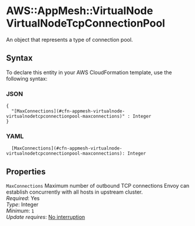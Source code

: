 # AWS::AppMesh::VirtualNode VirtualNodeTcpConnectionPool<a name="aws-properties-appmesh-virtualnode-virtualnodetcpconnectionpool"></a>

An object that represents a type of connection pool\.

## Syntax<a name="aws-properties-appmesh-virtualnode-virtualnodetcpconnectionpool-syntax"></a>

To declare this entity in your AWS CloudFormation template, use the following syntax:

### JSON<a name="aws-properties-appmesh-virtualnode-virtualnodetcpconnectionpool-syntax.json"></a>

```
{
  "[MaxConnections](#cfn-appmesh-virtualnode-virtualnodetcpconnectionpool-maxconnections)" : Integer
}
```

### YAML<a name="aws-properties-appmesh-virtualnode-virtualnodetcpconnectionpool-syntax.yaml"></a>

```
  [MaxConnections](#cfn-appmesh-virtualnode-virtualnodetcpconnectionpool-maxconnections): Integer
```

## Properties<a name="aws-properties-appmesh-virtualnode-virtualnodetcpconnectionpool-properties"></a>

`MaxConnections`  <a name="cfn-appmesh-virtualnode-virtualnodetcpconnectionpool-maxconnections"></a>
Maximum number of outbound TCP connections Envoy can establish concurrently with all hosts in upstream cluster\.  
*Required*: Yes  
*Type*: Integer  
*Minimum*: `1`  
*Update requires*: [No interruption](https://docs.aws.amazon.com/AWSCloudFormation/latest/UserGuide/using-cfn-updating-stacks-update-behaviors.html#update-no-interrupt)